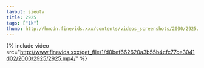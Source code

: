 ```yaml
--- 
layout: sieutv
title: 2925
tags: ["1k"]
thumb: http://hwcdn.finevids.xxx/contents/videos_screenshots/2000/2925/preview.mp4.jpg
---
```

{% include video src="http://www.finevids.xxx/get_file/1/d0bef662620a3b55b4cfc77ce3041d02/2000/2925/2925.mp4/" %} 
